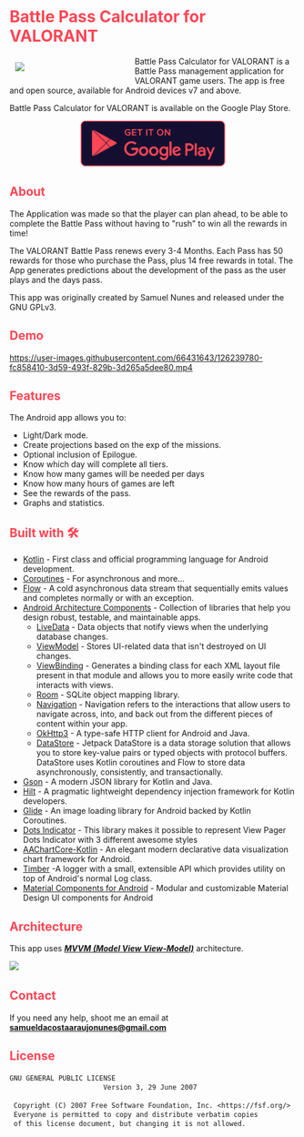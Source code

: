 <h1 style="color:#FF4655">Battle Pass Calculator for VALORANT</h1>

<img src="https://raw.githubusercontent.com/SamueldaCostaAraujoNunes/BattlePassCalculatorForValorant/master/app/src/main/ic_launcher-playstore.png" align="left"
width="200" hspace="10" vspace="10">
Battle Pass Calculator for VALORANT is a Battle Pass management application for VALORANT game users. The app is free and open source, available for Android devices v7 and above.

Battle Pass Calculator for VALORANT is available on the Google Play Store.

<p align="center">
<a href="https://play.google.com/store/apps/details?id=br.com.samuelnunes.valorantpassbattle">
    <img alt="Get it on Google Play"
        height="80"
        src="gp.svg" />
</a> 
</p>

<h2 style="color:#FF4655">About</h2>

The Application was made so that the player can plan ahead, to be able to complete the Battle Pass without having to "rush" to win all the rewards in time!

The VALORANT Battle Pass renews every 3-4 Months. Each Pass has 50 rewards for those who purchase the Pass, plus 14 free rewards in total. The App generates predictions about the development of the pass as the user plays and the days pass.

This app was originally created by Samuel Nunes and released under the GNU GPLv3.

<h2 style="color:#FF4655">Demo</h2>

https://user-images.githubusercontent.com/66431643/126239780-fc858410-3d59-493f-829b-3d265a5dee80.mp4

<h2 style="color:#FF4655">Features</h2>

The Android app allows you to:

- Light/Dark mode.
- Create projections based on the exp of the missions.
- Optional inclusion of Epilogue.
- Know which day will complete all tiers.
- Know how many games will be needed per days
- Know how many hours of games are left
- See the rewards of the pass.
- Graphs and statistics.

<h2 style="color:#FF4655">Built with 🛠</h2>

- [Kotlin](https://kotlinlang.org/) - First class and official programming language for Android development.
- [Coroutines](https://kotlinlang.org/docs/reference/coroutines-overview.html) - For asynchronous and more...
- [Flow](https://kotlin.github.io/kotlinx.coroutines/kotlinx-coroutines-core/kotlinx.coroutines.flow/-flow/) - A cold asynchronous data stream that sequentially emits values and completes normally or with an exception.
- [Android Architecture Components](https://developer.android.com/topic/libraries/architecture) - Collection of libraries that help you design robust, testable, and maintainable apps.
  - [LiveData](https://developer.android.com/topic/libraries/architecture/livedata) - Data objects that notify views when the underlying database changes.
  - [ViewModel](https://developer.android.com/topic/libraries/architecture/viewmodel) - Stores UI-related data that isn't destroyed on UI changes. 
  - [ViewBinding](https://developer.android.com/topic/libraries/view-binding) - Generates a binding class for each XML layout file present in that module and allows you to more easily write code that interacts with views.
  - [Room](https://developer.android.com/topic/libraries/architecture/room) - SQLite object mapping library.
  - [Navigation](https://developer.android.com/guide/navigation) - Navigation refers to the interactions that allow users to navigate across, into, and back out from the different pieces of content within your app.
  - [OkHttp3](https://square.github.io/okhttp/) - A type-safe HTTP client for Android and Java.
  - [DataStore](https://developer.android.com/topic/libraries/architecture/datastore) - Jetpack DataStore is a data storage solution that allows you to store key-value pairs or typed objects with protocol buffers. DataStore uses Kotlin coroutines and Flow to store data asynchronously, consistently, and transactionally.
- [Gson](https://github.com/google/gson) - A modern JSON library for Kotlin and Java.
- [Hilt](https://dagger.dev/hilt/) - A pragmatic lightweight dependency injection framework for Kotlin developers.
- [Glide](https://github.com/bumptech/glide) - An image loading library for Android backed by Kotlin Coroutines.
- [Dots Indicator](https://github.com/tommybuonomo/dotsindicator) - This library makes it possible to represent View Pager Dots Indicator with 3 different awesome styles 
- [AAChartCore-Kotlin](https://github.com/AAChartModel/AAChartCore-Kotlin) - An elegant modern declarative data visualization chart framework for Android.
- [Timber](https://github.com/JakeWharton/timber) -A logger with a small, extensible API which provides utility on top of Android's normal Log class.
- [Material Components for Android](https://github.com/material-components/material-components-android) - Modular and customizable Material Design UI components for Android

<h2 style="color:#FF4655">Architecture</h2>

This app uses [***MVVM (Model View View-Model)***](https://developer.android.com/jetpack/docs/guide#recommended-app-arch) architecture.

![](https://developer.android.com/topic/libraries/architecture/images/final-architecture.png)

<h2 style="color:#FF4655">Contact</h2>

If you need any help, shoot me an email at **samueldacostaaraujonunes@gmail.com**

<h2 style="color:#FF4655">License</h2>

```
GNU GENERAL PUBLIC LICENSE
                       Version 3, 29 June 2007

 Copyright (C) 2007 Free Software Foundation, Inc. <https://fsf.org/>
 Everyone is permitted to copy and distribute verbatim copies
 of this license document, but changing it is not allowed.
```
